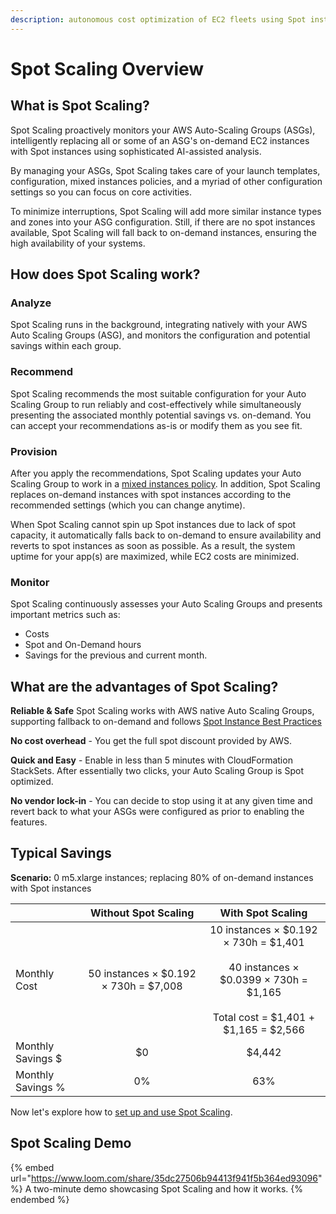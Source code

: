 ```yaml
---
description: autonomous cost optimization of EC2 fleets using Spot instances
---
```


# Spot Scaling Overview

## What is Spot Scaling?

Spot Scaling proactively monitors your AWS Auto-Scaling Groups (ASGs), intelligently replacing all or some of an ASG's on-demand EC2 instances with Spot instances using sophisticated AI-assisted analysis.

By managing your ASGs, Spot Scaling takes care of your launch templates, configuration, mixed instances policies, and a myriad of other configuration settings so you can focus on core activities.

To minimize interruptions, Spot Scaling will add more similar instance types and zones into your ASG configuration. Still, if there are no spot instances available, Spot Scaling will fall back to on-demand instances, ensuring the high availability of your systems.

## How does Spot Scaling work?

### Analyze

Spot Scaling runs in the background, integrating natively with your AWS Auto Scaling Groups (ASG), and monitors the configuration and potential savings within each group.

### Recommend

Spot Scaling recommends the most suitable configuration for your Auto Scaling Group to run reliably and cost-effectively while simultaneously presenting the associated monthly potential savings vs. on-demand. You can accept your recommendations as-is or modify them as you see fit.

### Provision

After you apply the recommendations, Spot Scaling updates your Auto Scaling Group to work in a [mixed instances policy](https://docs.aws.amazon.com/autoscaling/ec2/APIReference/API\_MixedInstancesPolicy.html). In addition, Spot Scaling replaces on-demand instances with spot instances according to the recommended settings (which you can change anytime).

When Spot Scaling cannot spin up Spot instances due to lack of spot capacity, it automatically falls back to on-demand to ensure availability and reverts to spot instances as soon as possible. As a result, the system uptime for your app(s) are maximized, while EC2 costs are minimized.

### Monitor

Spot Scaling continuously assesses your Auto Scaling Groups and presents important metrics such as:

* Costs
* Spot and On-Demand hours
* Savings for the previous and current month.

## What are the advantages of Spot Scaling?

**Reliable & Safe** Spot Scaling works with AWS native Auto Scaling Groups, supporting fallback to on-demand and follows [Spot Instance Best Practices](https://docs.aws.amazon.com/whitepapers/latest/cost-optimization-leveraging-ec2-spot-instances/spot-best-practices.html)

**No cost overhead** - You get the full spot discount provided by AWS.

**Quick and Easy** - Enable in less than 5 minutes with CloudFormation StackSets. After essentially two clicks, your Auto Scaling Group is Spot optimized.

**No vendor lock-in** - You can decide to stop using it at any given time and revert back to what your ASGs were configured as prior to enabling the features.

## **Typical Savings**

**Scenario:** 0 m5.xlarge instances; replacing 80% of on-demand instances with Spot instances

|                   | **Without Spot Scaling**                          | **With Spot Scaling**                                                                                                                                     |
| ----------------- | :-----------------------------------------------: | :-------------------------------------------------------------------------------------------------------------------------------------------------------: |
| Monthly Cost      | 50 instances &times; $0.192 &times; 730h = $7,008 | 10 instances &times; $0.192 &times; 730h = $1,401<br><br>40 instances &times; $0.0399 &times; 730h = $1,165<br><br> Total cost = $1,401 + $1,165 = $2,566 |
| Monthly Savings $ | $0                                                | $4,442                                                                                                                                                    |
| Monthly Savings % | 0%                                                | 63%                                                                                                                                                       |

Now let's explore how to [set up and use Spot Scaling](setup.md).

## Spot Scaling Demo

{% embed url="https://www.loom.com/share/35dc27506b94413f941f5b364ed93096" %}
A two-minute demo showcasing Spot Scaling and how it works.
{% endembed %}
